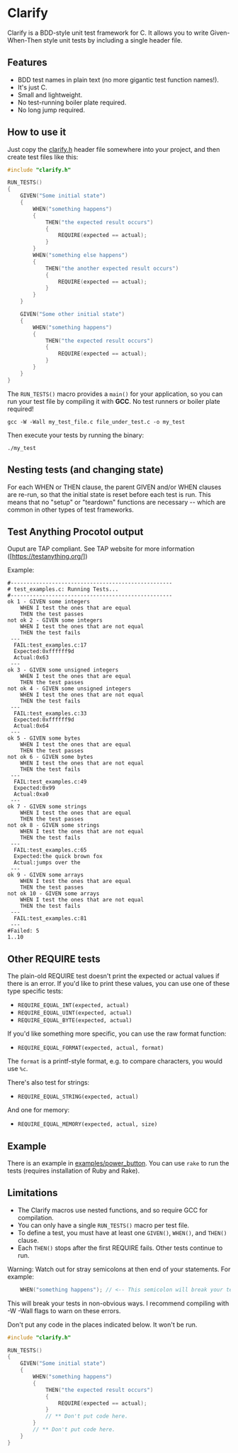 # Clarify

Clarify is a BDD-style unit test framework for C. It allows you to write Given-When-Then style unit tests by including a single header file.

## Features

- BDD test names in plain text (no more gigantic test function names!).
- It's just C.
- Small and lightweight.
- No test-running boiler plate required.
- No long jump required.

## How to use it

Just copy the [clarify.h](https://raw.githubusercontent.com/ElectronVector/clarify/master/clarify.h) header file somewhere into your project, and then create test files like this:

```c
#include "clarify.h"

RUN_TESTS()
{
    GIVEN("Some initial state")
    {
        WHEN("something happens")
        {
            THEN("the expected result occurs")
            {
                REQUIRE(expected == actual);
            }
        }
        WHEN("something else happens")
        {
            THEN("the another expected result occurs")
            {
                REQUIRE(expected == actual);
            }
        }
    }

    GIVEN("Some other initial state")
    {
        WHEN("something happens")
        {
            THEN("the expected result occurs")
            {
                REQUIRE(expected == actual);
            }
        }
    }
}
```

The `RUN_TESTS()` macro provides a `main()` for your application, so you can run your test file by compiling it with **GCC**. No test runners or boiler plate required!

```
gcc -W -Wall my_test_file.c file_under_test.c -o my_test
```

Then execute your tests by running the binary:

```
./my_test
```

## Nesting tests (and changing state)

For each WHEN or THEN clause, the parent GIVEN and/or WHEN clauses are re-run, so that the initial state is reset before each test is run. This means that no "setup" or "teardown" functions are necessary -- which are common in other types of test frameworks.


## Test Anything Procotol output
Ouput are TAP compliant. See TAP website for more information ([https://testanything.org/])

Example:
```
#---------------------------------------------------
# test_examples.c: Running Tests...
#---------------------------------------------------
ok 1 - GIVEN some integers
	WHEN I test the ones that are equal
	THEN the test passes
not ok 2 - GIVEN some integers
	WHEN I test the ones that are not equal
	THEN the test fails
 ---
  FAIL:test_examples.c:17
  Expected:0xffffff9d
  Actual:0x63
 ---
ok 3 - GIVEN some unsigned integers
	WHEN I test the ones that are equal
	THEN the test passes
not ok 4 - GIVEN some unsigned integers
	WHEN I test the ones that are not equal
	THEN the test fails
 ---
  FAIL:test_examples.c:33
  Expected:0xffffff9d
  Actual:0x64
 ---
ok 5 - GIVEN some bytes
	WHEN I test the ones that are equal
	THEN the test passes
not ok 6 - GIVEN some bytes
	WHEN I test the ones that are not equal
	THEN the test fails
 ---
  FAIL:test_examples.c:49
  Expected:0x99
  Actual:0xa0
 ---
ok 7 - GIVEN some strings
	WHEN I test the ones that are equal
	THEN the test passes
not ok 8 - GIVEN some strings
	WHEN I test the ones that are not equal
	THEN the test fails
 ---
  FAIL:test_examples.c:65
  Expected:the quick brown fox
  Actual:jumps over the
 ---
ok 9 - GIVEN some arrays
	WHEN I test the ones that are equal
	THEN the test passes
not ok 10 - GIVEN some arrays
	WHEN I test the ones that are not equal
	THEN the test fails
 ---
  FAIL:test_examples.c:81
 ---
#Failed: 5
1..10
```

## Other REQUIRE tests

The plain-old REQUIRE test doesn't print the expected or actual values if there is an error. If you'd like to print these values, you can use one of these type specific tests:

- `REQUIRE_EQUAL_INT(expected, actual)`
- `REQUIRE_EQUAL_UINT(expected, actual)`
- `REQUIRE_EQUAL_BYTE(expected, actual)`

If you'd like something more specific, you can use the raw format function:

- `REQUIRE_EQUAL_FORMAT(expected, actual, format)`

The `format` is a printf-style format, e.g. to compare characters, you would use `%c`.

There's also test for strings:

- `REQUIRE_EQUAL_STRING(expected, actual)`

And one for memory:

- `REQUIRE_EQUAL_MEMORY(expected, actual, size)`

## Example

There is an example in [examples/power_button](https://github.com/ElectronVector/clarify/tree/master/examples/power_button). You can use `rake` to run the tests (requires installation of Ruby and Rake).

## Limitations

- The Clarify macros use nested functions, and so require GCC for compilation.
- You can only have a single `RUN_TESTS()` macro per test file.
- To define a test, you must have at least one `GIVEN()`, `WHEN()`, and `THEN()` clause.
- Each `THEN()` stops after the first REQUIRE fails. Other tests continue to run.

Warning: Watch out for stray semicolons at then end of your statements. For example:
```c
    WHEN("something happens"); // <-- This semicolon will break your tests.
```
This will break your tests in non-obvious ways. I recommend compiling with -W -Wall flags to warn on these errors.

Don't put any code in the places indicated below. It won't be run.

```c
#include "clarify.h"

RUN_TESTS()
{
    GIVEN("Some initial state")
    {
        WHEN("something happens")
        {
            THEN("the expected result occurs")
            {
                REQUIRE(expected == actual);
            }
            // ** Don't put code here.
        }
        // ** Don't put code here.
    }
}
```
